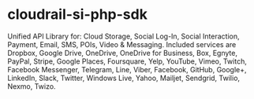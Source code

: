 # cloudrail-si-php-sdk
Unified API Library for: Cloud Storage, Social Log-In, Social Interaction, Payment, Email, SMS, POIs, Video &amp; Messaging. Included services are Dropbox, Google Drive, OneDrive, OneDrive for Business, Box, Egnyte, PayPal, Stripe,  Google Places, Foursquare, Yelp, YouTube, Vimeo, Twitch, Facebook Messenger, Telegram, Line, Viber, Facebook, GitHub, Google+, LinkedIn, Slack, Twitter, Windows Live, Yahoo, Mailjet, Sendgrid, Twilio, Nexmo, Twizo.
